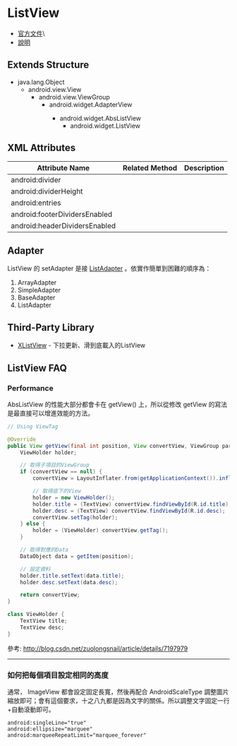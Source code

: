 # ListView

* [官方文件](http://developer.android.com/reference/android/widget/ListView.html)\\
* [說明](http://4789781.blog.51cto.com/4779781/1186653)

## Extends Structure

* java.lang.Object
  * android.view.View
    * android.view.ViewGroup
      * android.widget.AdapterView<T extends android.widget.Adapter>
        * android.widget.AbsListView
          * android.widget.ListView

## XML Attributes

| Attribute Name | Related Method | Description |
| -------------- | -------------- | ----------- |
| android:divider | | |
| android:dividerHeight | | |
| android:entries | | |
| android:footerDividersEnabled | | |
| android:headerDividersEnabled | | |

## Adapter

ListView 的 setAdapter 是接 [ListAdapter](http://developer.android.com/reference/android/widget/ListView.html) 。依實作簡單到困難的順序為：

1. ArrayAdapter
2. SimpleAdapter
3. BaseAdapter
4. ListAdapter

## Third-Party Library

* [XListView](https://github.com/Maxwin-z/XListView-Android) - 下拉更新、滑到底載入的ListView

ListView FAQ
------------

### Performance

AbsListView 的性能大部分都會卡在 getView() 上，所以從修改 getView 的寫法是最直接可以增進效能的方法。

```java
// Using ViewTag

@Override
public View getView(final int position, View convertView, ViewGroup parent) {
    ViewHolder holder;

    // 取得子項目的ViewGroup
    if (convertView == null) {
        convertView = LayoutInflater.from(getApplicationContext()).inflate(R.layout.list_item, null);

        // 取得底下的View
        holder = new ViewHolder();
        holder.title = (TextView) convertView.findViewById(R.id.title);
        holder.desc = (TextView) convertView.findViewById(R.id.desc);
        convertView.setTag(holder);
    } else {
        holder = (ViewHolder) convertView.getTag();
    }

    // 取得對應的Data
    DataObject data = getItem(position);

    // 設定資料
    holder.title.setText(data.title);
    holder.desc.setText(data.desc);

    return convertView;
}

class ViewHolder {
    TextView title;
    TextView desc;
}
```


參考: http://blog.csdn.net/zuolongsnail/article/details/7197979

---

### 如何把每個項目設定相同的高度

通常， ImageView 都會設定固定長寬，然後再配合 AndroidScaleType 調整圖片縮放即可；會有這個要求，十之八九都是因為文字的關係。所以調整文字固定一行+自動滾動即可。

```
android:singleLine="true"
android:ellipsize="marquee"
android:marqueeRepeatLimit="marquee_forever"
```

